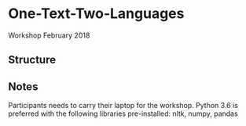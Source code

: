 # One-Text-Two-Languages
Workshop February 2018 

## Structure

## Notes
Participants needs to carry their laptop for the workshop.
Python 3.6 is preferred with the following libraries pre-installed: nltk, numpy, pandas
